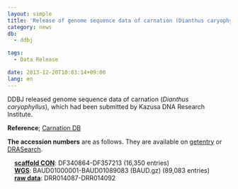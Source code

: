 ```yaml
---
layout: simple
title: 'Release of genome sequence data of carnation (Dianthus caryophyllus)'
category: news
db:
  - ddbj

tags:
  - Data Release

date: 2013-12-20T10:03:14+09:00
lang: en
---
```


<p>DDBJ released genome sequence data of carnation (<em>Dianthus caryophyllus</em>), which had been submitted by Kazusa DNA Research Institute. </p>

<p><strong>Reference</strong>; <a href="http://carnation.kazusa.or.jp/" target="_new">Carnation DB</a></p>

<p><strong>The accession numbers</strong> are as follows. They are available on <a href="http://getentry.ddbj.nig.ac.jp/top-e.html" target="_blank">getentry</a> or <a href="http://ddbj.nig.ac.jp/DRASearch/" target="_blank">DRASearch</a>. </p>

<p>    <strong><a href="/ddbj/con-e.html">scaffold CON</a></strong>: DF340864-DF357213 (16,350 entries) <br>    <strong><a href="/ddbj/wgs-e.html">WGS</a></strong>: BAUD01000001-BAUD01089083 (BAUD.gz) (89,083 entries) <br>    <strong><a href="/dra/index-e.html">raw data</a></strong>: DRR014087-DRR014092 </p>
